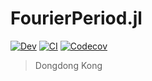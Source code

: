 # FourierPeriod.jl

<!-- [![Stable](https://img.shields.io/badge/docs-stable-blue.svg)](https://jl-pkgs.github.io/FourierPeriod.jl/stable) -->
[![Dev](https://img.shields.io/badge/docs-dev-blue.svg)](https://jl-pkgs.github.io/FourierPeriod.jl/dev)
[![CI](https://github.com/jl-pkgs/FourierPeriod.jl/actions/workflows/CI.yml/badge.svg)](https://github.com/jl-pkgs/FourierPeriod.jl/actions/workflows/CI.yml)
[![Codecov](https://codecov.io/gh/jl-pkgs/FourierPeriod.jl/branch/master/graph/badge.svg)](https://app.codecov.io/gh/jl-pkgs/FourierPeriod.jl/tree/master)

> Dongdong Kong
